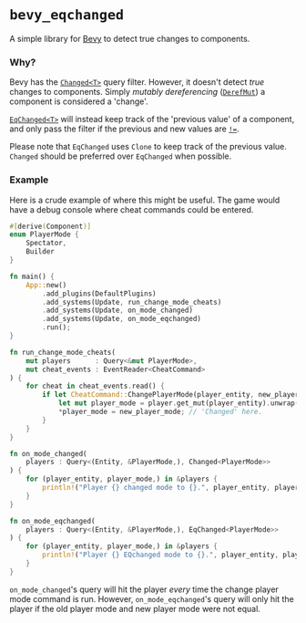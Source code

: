 # `bevy_eqchanged`
A simple library for [Bevy](https://github.com/bevyengine/bevy) to detect true changes to components.


### Why?
Bevy has the [`Changed<T>`](https://docs.rs/bevy_ecs/latest/bevy_ecs/query/struct.Changed.html) query filter.
 However, it doesn't detect *true* changes to components. Simply *mutably dereferencing*
 ([`DerefMut`](https://doc.rust-lang.org/nightly/core/ops/deref/trait.DerefMut.html)) a component is
 considered a 'change'.

[`EqChanged<T>`](https://docs.rs/bevy_eqchanged/latest/bevy_eqchanged/struct.EqChanged.html) will instead keep
 track of the 'previous value' of a component, and only pass the filter if the previous and new values are
 [`!=`](https://doc.rust-lang.org/stable/std/cmp/trait.PartialEq.html#method.ne).

<div class="warning">

Please note that `EqChanged` uses `Clone` to keep track of the previous value.
`Changed` should be preferred over `EqChanged` when possible.

</div>


### Example
Here is a crude example of where this might be useful.
The game would have a debug console where cheat commands could be entered.
```rust
#[derive(Component)]
enum PlayerMode {
    Spectator,
    Builder
}

fn main() {
    App::new()
        .add_plugins(DefaultPlugins)
        .add_systems(Update, run_change_mode_cheats)
        .add_systems(Update, on_mode_changed)
        .add_systems(Update, on_mode_eqchanged)
        .run();
}

fn run_change_mode_cheats(
    mut players      : Query<&mut PlayerMode>,
    mut cheat_events : EventReader<CheatCommand>
) {
    for cheat in cheat_events.read() {
        if let CheatCommand::ChangePlayerMode(player_entity, new_player_mode) = command {
            let mut player_mode = player.get_mut(player_entity).unwrap();
            *player_mode = new_player_mode; // 'Changed' here.
        }
    }
}

fn on_mode_changed(
    players : Query<(Entity, &PlayerMode,), Changed<PlayerMode>>
) {
    for (player_entity, player_mode,) in &players {
        println!("Player {} changed mode to {}.", player_entity, player_mode);
    }
}

fn on_mode_eqchanged(
    players : Query<(Entity, &PlayerMode,), EqChanged<PlayerMode>>
) {
    for (player_entity, player_mode,) in &players {
        println!("Player {} EQchanged mode to {}.", player_entity, player_mode);
    }
}
```
`on_mode_changed`'s query will hit the player *every* time the change player mode command is run.
However, `on_mode_eqchanged`'s query will only hit the player if the old player mode and new player mode were not equal.
